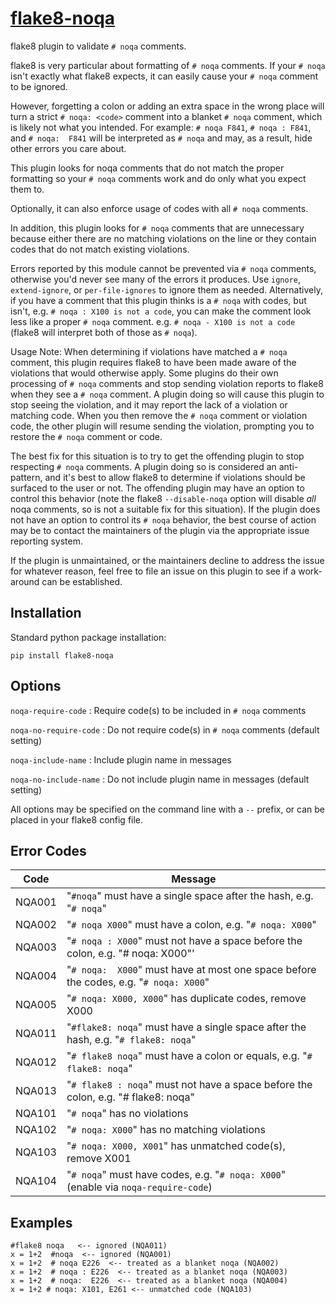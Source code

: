 [flake8-noqa](https://github.com/plinss/flake8-noqa)
==========

flake8 plugin to validate `# noqa` comments.

flake8 is very particular about formatting of `# noqa` comments.
If your `# noqa` isn't exactly what flake8 expects,
it can easily cause your `# noqa` comment to be ignored.

However, forgetting a colon or adding an extra space in the wrong place
will turn a strict `# noqa: <code>` comment
into a blanket `# noqa` comment,
which is likely not what you intended.
For example:
`# noqa F841`,
`# noqa : F841`,
and `# noqa:  F841`
will be interpreted as `# noqa`
and may, as a result,
hide other errors you care about.

This plugin looks for noqa comments
that do not match the proper formatting
so your `# noqa` comments work and do only what you expect them to.

Optionally, it can also enforce usage of codes with all `# noqa` comments.

In addition, this plugin looks for `# noqa` comments that are unnecessary
because either there are no matching violations on the line
or they contain codes that do not match existing violations.

Errors reported by this module cannot be prevented via `# noqa` comments,
otherwise you'd never see many of the errors it produces.
Use `ignore`, `extend-ignore`, or `per-file-ignores` to ignore them as needed.
Alternatively, if you have a comment that this plugin thinks is a
`# noqa` with codes,
but isn't,
e.g. `# noqa : X100 is not a code`,
you can make the comment look less like a proper `# noqa` comment.
e.g. `# noqa - X100 is not a code`
(flake8 will interpret both of those as `# noqa`).

Usage Note:
When determining if violations have matched a `# noqa` comment,
this plugin requires flake8 to have been made aware of the violations
that would otherwise apply.
Some plugins do their own processing of `# noqa` comments 
and stop sending violation reports to flake8 when they see a `# noqa` comment.
A plugin doing so will cause this plugin to stop seeing the violation,
and it may report the lack of a violation or matching code.
When you then remove the `# noqa` comment or violation code, 
the other plugin will resume sending the violation,
prompting you to restore the `# noqa` comment or code.

The best fix for this situation is to try to get the offending plugin
to stop respecting `# noqa` comments.
A plugin doing so is considered an anti-pattern,
and it's best to allow flake8 to determine if violations should be 
surfaced to the user or not.
The offending plugin may have an option to control this behavior
(note the flake8 `--disable-noqa` option will disable *all* noqa comments,
so is not a suitable fix for this situation).
If the plugin does not have an option to control its `# noqa` behavior, 
the best course of action may be to contact the maintainers of 
the plugin via the appropriate issue reporting system.

If the plugin is unmaintained,
or the maintainers decline to address the issue for whatever reason,
feel free to file an issue on this plugin
to see if a work-around can be established.


Installation
------------

Standard python package installation:

    pip install flake8-noqa


Options
-------
`noqa-require-code`
: Require code(s) to be included in  `# noqa` comments

`noqa-no-require-code`
: Do not require code(s) in `# noqa` comments (default setting)

`noqa-include-name`
: Include plugin name in messages

`noqa-no-include-name`
: Do not include plugin name in messages (default setting)

All options may be specified on the command line with a `--` prefix,
or can be placed in your flake8 config file.


Error Codes
-----------

| Code   | Message |
|--------|---------|
| NQA001 | "`#noqa`" must have a single space after the hash, e.g. "`# noqa`" |
| NQA002 | "`# noqa X000`" must have a colon, e.g. "`# noqa: X000`" |
| NQA003 | "`# noqa : X000`" must not have a space before the colon, e.g. "# noqa: X000"' |
| NQA004 | "`# noqa:  X000`" must have at most one space before the codes, e.g. "`# noqa: X000`" |
| NQA005 | "`# noqa: X000, X000`" has duplicate codes, remove X000 |
| NQA011 | "`#flake8: noqa`" must have a single space after the hash, e.g. "`# flake8: noqa`" |
| NQA012 | "`# flake8 noqa`" must have a colon or equals, e.g. "`# flake8: noqa`" |
| NQA013 | "`# flake8 : noqa`" must not have a space before the colon, e.g. "# flake8: noqa" |
| NQA101 | "`# noqa`" has no violations |
| NQA102 | "`# noqa: X000`" has no matching violations |
| NQA103 | "`# noqa: X000, X001`" has unmatched code(s), remove X001 |
| NQA104 | "`# noqa`" must have codes, e.g. "`# noqa: X000`" (enable via `noqa-require-code`) |


Examples
--------

```
#flake8 noqa   <-- ignored (NQA011)
x = 1+2  #noqa  <-- ignored (NQA001)
x = 1+2  # noqa E226  <-- treated as a blanket noqa (NQA002)
x = 1+2  # noqa : E226  <-- treated as a blanket noqa (NQA003)
x = 1+2  # noqa:  E226  <-- treated as a blanket noqa (NQA004)
x = 1+2 # noqa: X101, E261 <-- unmatched code (NQA103)
```